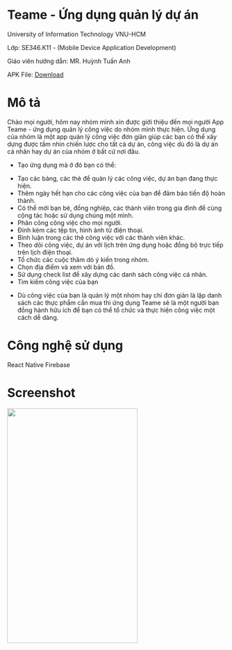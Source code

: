 # Teame - Ứng dụng quản lý dự án
<p>University of Information Technology VNU-HCM</p>
<p>Lớp: SE346.K11 - (Mobile Device Application Development)</p>
<p>Giáo viên hướng dẫn: MR. Huỳnh Tuấn Anh</p>
<p>APK File: <a href="https://drive.google.com/open?id=1L6BDXCoisngicfVls_hlA2HclXx1rScW">Download</a></p>

# Mô tả
Chào mọi người, hôm nay nhóm mình xin được giới thiệu đến mọi người App Teame - ứng dụng quản lý công việc do nhóm mình thực hiện.
Ứng dụng của nhóm là một app quản lý công việc đơn giản giúp các bạn có thể xây dựng được tầm nhìn chiến lược cho tất cả dự án, công việc dù đó là dự án cá nhân hay dự án của nhóm ở bất cứ nơi đâu. 
- Tạo ứng dụng mà ở đó bạn có thể:
+ Tạo các bảng, các thẻ để quản lý các công việc, dự án bạn đang thực hiện.
+ Thêm ngày hết hạn cho các công việc của bạn để đảm bảo tiến độ hoàn thành.
+ Có thể mời bạn bè, đồng nghiệp, các thành viên trong gia đình để cùng cộng tác hoặc sử dụng chúng một mình.
+ Phân công công việc cho mọi người.
+ Đính kèm các tệp tin, hình ảnh từ điện thoại.
+ Bình luận trong các thẻ công việc với các thành viên khác.
+ Theo dõi công việc, dự án với lịch trên ứng dụng hoặc đồng bộ trực tiếp trên lịch điện thoại.
+ Tổ chức các cuộc thăm dò ý kiến trong nhóm.
+ Chọn địa điểm và xem với bản đồ.
+ Sử dụng check list để xây dựng các danh sách công việc cá nhân.
+ Tìm kiếm công việc của bạn
- Dù công việc của bạn là quản lý một nhóm hay chỉ đơn giản là lập danh sách các thực phẩm cần mua thì ứng dụng Teame sẽ là một người bạn đồng hành hữu ích để bạn có thể tổ chức và thực hiện công việc một cách dễ dàng.

# Công nghệ sử dụng
React Native
Firebase

# Screenshot

<div style="display: inline;">
<img src="https://scontent.fsgn5-2.fna.fbcdn.net/v/t1.0-9/s960x960/80362366_2557258101186006_5585092905267101696_o.jpg?_nc_cat=105&_nc_oc=AQlvldrpx2jHWTGk1x05IVK8AGoaxwww2YKn2unxqW5zj0SIedVQoXGaZv_eFHK57og&_nc_ht=scontent.fsgn5-2.fna&oh=4d761d61bf22d5dc7a3e164dec9f9102&oe=5E6F43F6" width=300, height=540>
</div>

